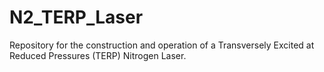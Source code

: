 # N2_TERP_Laser
Repository for the construction and operation of a Transversely Excited at Reduced Pressures (TERP) Nitrogen Laser. 
